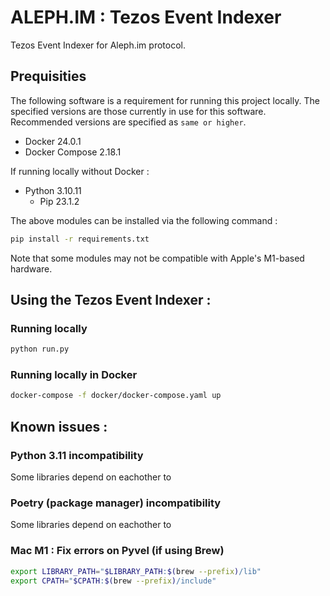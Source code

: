 # ALEPH.IM : Tezos Event Indexer

Tezos Event Indexer for Aleph.im protocol.

## Prequisities

The following software is a requirement for running this project locally.
The specified versions are those currently in use for this software.
Recommended versions are specified as `same or higher`.

- Docker 24.0.1
- Docker Compose 2.18.1

If running locally without Docker :

- Python 3.10.11
    - Pip 23.1.2

The above modules can be installed via the following command :

```bash
pip install -r requirements.txt
```

Note that some modules may not be compatible with Apple's M1-based hardware.

## Using the Tezos Event Indexer :

### Running locally

```bash
python run.py
```

### Running locally in Docker

```bash
docker-compose -f docker/docker-compose.yaml up
```

## Known issues :

### Python 3.11 incompatibility

Some libraries depend on eachother to 

### Poetry (package manager) incompatibility

Some libraries depend on eachother to 

### Mac M1 : Fix errors on Pyvel (if using Brew)

```bash
export LIBRARY_PATH="$LIBRARY_PATH:$(brew --prefix)/lib"
export CPATH="$CPATH:$(brew --prefix)/include"
```